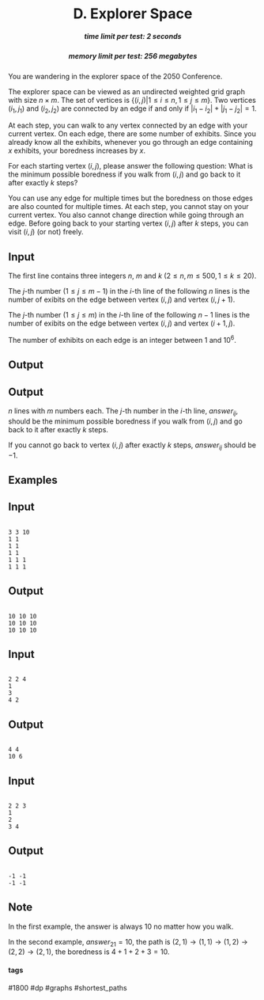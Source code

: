 <h1 style='text-align: center;'> D. Explorer Space</h1>

<h5 style='text-align: center;'>time limit per test: 2 seconds</h5>
<h5 style='text-align: center;'>memory limit per test: 256 megabytes</h5>

You are wandering in the explorer space of the 2050 Conference.

The explorer space can be viewed as an undirected weighted grid graph with size $n\times m$. The set of vertices is $\{(i, j)|1\le i\le n, 1\le j\le m\}$. Two vertices $(i_1,j_1)$ and $(i_2, j_2)$ are connected by an edge if and only if $|i_1-i_2|+|j_1-j_2|=1$.

At each step, you can walk to any vertex connected by an edge with your current vertex. On each edge, there are some number of exhibits. Since you already know all the exhibits, whenever you go through an edge containing $x$ exhibits, your boredness increases by $x$.

For each starting vertex $(i, j)$, please answer the following question: What is the minimum possible boredness if you walk from $(i, j)$ and go back to it after exactly $k$ steps?

You can use any edge for multiple times but the boredness on those edges are also counted for multiple times. At each step, you cannot stay on your current vertex. You also cannot change direction while going through an edge. Before going back to your starting vertex $(i, j)$ after $k$ steps, you can visit $(i, j)$ (or not) freely.

## Input

The first line contains three integers $n$, $m$ and $k$ ($2\leq n, m\leq 500, 1\leq k\leq 20$).

The $j$-th number ($1\le j \le m - 1$) in the $i$-th line of the following $n$ lines is the number of exibits on the edge between vertex $(i, j)$ and vertex $(i, j+1)$. 

The $j$-th number ($1\le j\le m$) in the $i$-th line of the following $n-1$ lines is the number of exibits on the edge between vertex $(i, j)$ and vertex $(i+1, j)$. 

The number of exhibits on each edge is an integer between $1$ and $10^6$.

## Output

## Output

 $n$ lines with $m$ numbers each. The $j$-th number in the $i$-th line, $answer_{ij}$, should be the minimum possible boredness if you walk from $(i, j)$ and go back to it after exactly $k$ steps.

If you cannot go back to vertex $(i, j)$ after exactly $k$ steps, $answer_{ij}$ should be $-1$. 

## Examples

## Input


```

3 3 10
1 1
1 1
1 1
1 1 1
1 1 1

```
## Output


```

10 10 10
10 10 10
10 10 10

```
## Input


```

2 2 4
1
3
4 2

```
## Output


```

4 4
10 6

```
## Input


```

2 2 3
1
2
3 4

```
## Output


```

-1 -1
-1 -1

```
## Note

In the first example, the answer is always $10$ no matter how you walk.

In the second example, $answer_{21} = 10$, the path is $(2,1) \to (1,1) \to (1,2) \to (2,2) \to (2,1)$, the boredness is $4 + 1 + 2 + 3 = 10$.



#### tags 

#1800 #dp #graphs #shortest_paths 